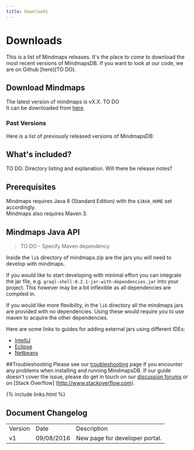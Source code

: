 ```yaml
---
title: Downloads
---
```


# Downloads

This is a list of Mindmaps releases. It's the place to come to download the most recent versions of MindmapsDB. If you want to look at our code, we are on Github [here](TO DO).

## Download Mindmaps

The latest version of mindmaps is vX.X.  TO DO  
It can be downloaded from [here](http://mindmaps.io/download/mindmaps-0.2.1.zip). 


### Past Versions
Here is a list of previously released versions of MindmapsDB:

## What's included?
TO DO. Directory listing and explanation. Will there be release notes?

## Prerequisites
Mindmaps requires Java 8 (Standard Edition) with the `$JAVA_HOME` set accordingly.   
Mindmaps also requires Maven 3.

## Mindmaps Java API

> TO DO - Specify Maven dependency

Inside the `lib` directory of mindmaps.zip are the jars you will need to
develop with mindmaps. 

If you would like to start developing with minimal effort you can integrate the jar file, e.g.
`graql-shell-0.2.1-jar-with-dependencies.jar` into your project. This however
may be a bit inflexible as all dependencies are compiled in. 

If you would like more flexibility, in the `lib` directory all the mindmaps
jars are provided with no dependencies. Using these would require you to use
maven to acquire the other dependencies.

Here are some links to guides for adding external jars using different IDEs:

- [IntelliJ](https://www.jetbrains.com/help/idea/2016.1/configuring-module-dependencies-and-libraries.html)
- [Eclipse](http://www.tutorialspoint.com/eclipse/eclipse_java_build_path.htm)
- [Netbeans](http://oopbook.com/java-classpath-2/classpath-in-netbeans/)

##Troubleshooting
Please see our [troubleshooting](troubleshooting.html) page if you encounter any problems when installing and running MindmapsDB. If our guide doesn't cover the issue, please do get in touch on our [discussion forums](http://discuss.mindmaps.io) or on [Stack Overflow] (http://www.stackoverflow.com).

{% include links.html %}

## Document Changelog  

<table>
    <tr>
        <td>Version</td>
        <td>Date</td>
        <td>Description</td>        
    </tr>
    <tr>
        <td>v1</td>
        <td>09/08/2016</td>
        <td>New page for developer portal.</td>        
    </tr>
    
</table>
